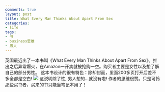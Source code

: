 ```yaml
---
comments: true
layout: post
title: What Every Man Thinks About Apart From Sex
categories:
- life
tags:
- 书
- business思维
- 男人
---
```


英国最近出了一本书叫《What Every Man Thinks About Apart From Sex》。推出之后异常爆火，在Amazon一开卖就被抢购一空。购买者主要是女性以及想了解自己的部分男性。
这本书设计的很有特色：除却封面，里面200多页打开后差不多全都是空白!
![](http://ww1.sinaimg.cn/bmiddle/620626d0jw6dez726t6c3j.jpg)
这说明除了性, 男人想的...就沒有啦!
作者的思维很赞。只是可怜那些买书者，买来的书只能当笔记本用了！
